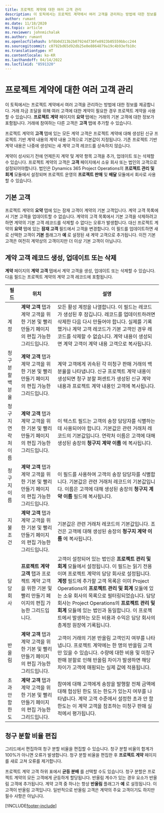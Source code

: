 ```yaml
---
title: 프로젝트 계약에 대한 여러 고객 관리
description: 이 토픽에서는 프로젝트 계약에서 여러 고객을 관리하는 방법에 대한 정보를 제공합니다.
author: rumant
ms.date: 11/18/2020
ms.topic: article
ms.reviewer: johnmichalak
ms.author: rumant
ms.openlocfilehash: bf8b0d313b2b07924d730fe8923b05559bbcc244
ms.sourcegitcommit: c0792bd65d92db25e0e8864879a19c4b93efb10c
ms.translationtype: HT
ms.contentlocale: ko-KR
ms.lasthandoff: 04/14/2022
ms.locfileid: "8591320"
---
```

# <a name="manage-multiple-customers-on-project-contracts"></a>프로젝트 계약에 대한 여러 고객 관리

이 토픽에서는 프로젝트 계약에서 여러 고객을 관리하는 방법에 대한 정보를 제공합니다. 거래 자금 조달을 위해 여러 고객에 대한 계약이 필요한 경우 프로젝트 계약을 사용할 수 있습니다. **프로젝트 계약** 페이지의 **요약** 탭에는 거래의 기본 고객에 대한 정보가 포함됩니다. 거래에 참여하는 다른 고객은 **고객** 탭에 추가할 수 있습니다.

프로젝트 계약의 **고객** 탭에 있는 모든 계약 고객은 프로젝트 계약에 대해 생성된 신규 프로젝트 기반 계약 내용의 계약 내용 고객으로 기본값이 지정됩니다. 기존 프로젝트 기반 계약 내용은 나중에 생성되는 새 계약 고객 레코드를 상속하지 않습니다.

계약이 성사되기 전에 언제든지 계약 및 계약 항목 고객을 추가, 업데이트 또는 삭제할 수 있습니다. 프로젝트 계약의 고객은 **고객** 페이지에서 소유 회사 또는 법인의 고객으로 설정되어야합니다. 법인은 Dynamics 365 Project Operations의 **프로젝트 관리 및 회계** 모듈에서 설정되며 프로젝트 운영의 **프로젝트 판매** 및 **배달** 모듈에서 회사로 사용할 수 있습니다.

## <a name="primary-customers"></a>기본 고객

프로젝트 계약의 **요약** 탭에 있는 잠재 고객이 계약의 기본 고객입니다. 계약 고객 목록에서 기본 고객을 업데이트할 수 없습니다. 계약의 고객 목록에서 기본 고객을 삭제하려고 하면 계약의 기본 고객 레코드를 삭제할 수 없다는 오류가 발생합니다. 대신 프로젝트 계약의 **요약** 탭에 있는 **잠재 고객** 필드에서 고객을 변경합니다. 이 필드를 업데이트하면 새로 선택한 고객이 **기본** 플래그가 **예** 로 설정된 새 계약 고객으로 추가됩니다. 이전 기본 고객은 여전히 계약상의 고객이지만 더 이상 기본 고객이 아닙니다.

## <a name="create-update-or-delete-a-contract-customer-record"></a>계약 고객 레코드 생성, 업데이트 또는 삭제

**계약** 페이지의 **계약 고객** 탭에서 계약 고객을 생성, 업데이트 또는 삭제할 수 있습니다. 다음 필드는 프로젝트 계약의 계약 고객 레코드에 포함됩니다.

| **필드** | **위치** | **설명** | 
| --- | --- | --- | 
| 계정 | **계약 고객** 탭과 계약 고객을 위한 기본 및 빨리 만들기 페이지의 편집 가능한 그리드입니다. | 모든 활성 계정을 나열합니다. 이 필드는 레코드가 생성된 후 잠깁니다. 레코드를 업데이트하려면 삭제한 다음 다시 만들어야 합니다. 실제를 기록했거나 계약 고객 레코드가 기본 고객인 경우 레코드를 삭제할 수 없습니다. 계약 내용이 생성되면 계약 고객이 계약 내용 고객으로 복사됩니다. |
| 청구 분할 백분율 | **계약 고객** 탭과 계약 고객을 위한 기본 및 빨리 만들기 페이지의 편집 가능한 그리드입니다. | 계약 고객에게 귀속된 각 미청구 판매 거래의 백분율을 나타냅니다. 신규 프로젝트 계약 내용이 생성되면 청구 분할 퍼센트가 생성된 신규 계약 내용과 프로젝트 계약 내용인 고객에 복사됩니다. |
| 청구지 연락처 이름 | **계약 고객** 탭과 계약 고객을 위한 기본 및 빨리 만들기 페이지의 편집 가능한 그리드입니다. | 이 텍스트 필드는 고객의 송장 담당자를 식별하는 데 사용되어야 합니다. 기본값은 관련 거래처 레코드의 기본값입니다. 연락처 이름은 고객에 대해 생성된 송장의 **청구지 계약 이름** 에 복사됩니다. |
| 청구지 이름 | **계약 고객** 탭과 계약 고객을 위한 기본 및 빨리 만들기 페이지의 편집 가능한 그리드입니다. | 이 필드를 사용하여 고객의 송장 담당자를 식별합니다. 기본값은 관련 거래처 레코드의 기본값입니다. 이름은 고객에 대해 생성된 송장의 **청구지 계약 이름** 필드에 복사됩니다. |
| 지불 조건 | **계약 고객** 탭과 계약 고객을 위한 기본 및 빨리 만들기 페이지의 편집 가능한 그리드입니다. | 기본값은 관련 거래처 레코드의 기본값입니다. 조건은 고객에 대해 생성된 송장의 **청구지 계약 이름** 에 복사됩니다. |
| 담당 회사 | **프로젝트 계약 고객** 탭과 프로젝트 계약 고객을 위한 기본 및 빨리 만들기 페이지의 편집 가능한 그리드입니다. | 고객이 설정되어 있는 법인은 **프로젝트 관리 및 회계** 모듈에서 설정됩니다. 이 필드는 읽기 전용이며 프로젝트 계약의 담당 회사로 설정됩니다.</br>**계정** 필드에 추가할 고객 목록은 이미 Project Operations의 **프로젝트 관리 및 회계** 모듈에 있는 소유 회사의 목록으로 필터링되었습니다. 담당 회사는 Project Operations의 **프로젝트 관리 및 회계** 모듈에 있는 법인과 동일합니다. 이 프로젝트에서 발생하는 모든 비용과 수익은 담당 회사의 총계정 원장에 기록됩니다. |
| 반올림 | **계약 고객** 탭과 계약 고객을 위한 기본 및 빨리 만들기 페이지의 편집 가능한 그리드입니다. | 고객이 거래의 기본 반올림 고객인지 여부를 나타냅니다. 프로젝트 계약에는 한 명의 반올림 고객만 있을 수 있습니다. 수량에 대한 비용 및 미청구 판매 분할로 인해 반올림 차이가 발생하면 해당 차이가 고객에 매핑되는 실제 값에 적용됩니다. |
| 초과 안 함 한도 | **계약 고객** 탭과 계약 고객을 위한 기본 및 빨리 만들기 페이지의 편집 가능한 그리드입니다. | 참여에 대해 고객에게 송장을 발행할 전체 금액에 대해 협상된 한도 또는 한도가 있는지 여부를 나타냅니다. 계약 고객 수준에서 설정한 초과 안 함 한도는 이 계약 고객을 참조하는 미청구 판매 실적에서 평가됩니다. |

## <a name="edit-billing-split-percentages"></a>청구 분할 비율 편집

그리드에서 편집하여 청구 분할 비율을 편집할 수 있습니다. 청구 분할 비율의 합계가 100%가 아니면 오류가 발생합니다. 청구 분할 비율을 편집한 후 **프로젝트 계약** 페이지를 새로 고쳐 오류를 제거합니다.

프로젝트 계약 고객 하위 표에서 **균등 분배** 를 선택할 수도 있습니다. 청구 분할은 프로젝트 계약의 모든 고객에게 균등하게 할당됩니다. 반올림 계수가 있는 경우 요소가 반올림 고객에 추가됩니다. 계약 고객 중 하나는 항상 **반올림** 플래그가 **예** 로 설정됩니다. 이 고객이 반올림 고객입니다. 일반적으로 반올림 고객은 계약의 주요 고객이기도 하지만 필수 사항은 아닙니다.


[!INCLUDE[footer-include](../includes/footer-banner.md)]